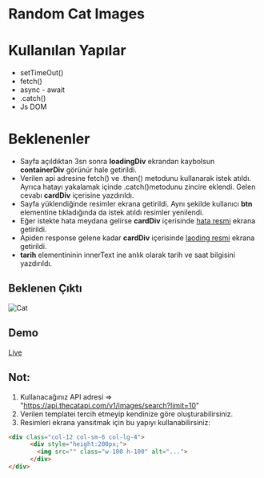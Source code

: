# Random Cat Images

# Kullanılan Yapılar
- setTimeOut() 
- fetch()
- async - await
- .catch()
- Js DOM

# Beklenenler
- Sayfa açıldıktan 3sn sonra **loadingDiv** ekrandan kaybolsun **containerDiv** görünür hale getirildi.
- Verilen api adresine fetch() ve .then() metodunu kullanarak istek atıldı. Ayrıca hatayı yakalamak içinde .catch()metodunu zincire eklendi. Gelen cevabı **cardDiv** içerisine yazdırıldı.
- Sayfa yüklendiğinde resimler ekrana getirildi. Aynı şekilde kullanıcı **btn** elementine tıkladığında da istek atıldı resimler yenilendi.
- Eğer istekte hata meydana gelirse **cardDiv** içerisinde [hata resmi](./img/error.gif) ekrana getirildi.
- Apiden response gelene kadar **cardDiv** içerisinde [laoding resmi](./img/loading.gif) ekrana getirildi.
- **tarih** elementininin innerText ine anlık olarak tarih ve saat bilgisini yazdırıldı.

## Beklenen Çıktı

![Cat](./img/ass3-comleted.gif)

## Demo

[Live](https://anthonyins.github.io/async-ass1/)

## Not:
1. Kullanacağınız API adresi => "https://api.thecatapi.com/v1/images/search?limit=10"
2. Verilen templatei tercih etmeyip kendinize göre oluşturabilirsiniz.
3. Resimleri ekrana yansıtmak için bu yapıyı kullanabilirsiniz:
```html
<div class="col-12 col-sm-6 col-lg-4">
      <div style="height:200px;">
        <img src="" class="w-100 h-100" alt="...">
      </div>
</div>
